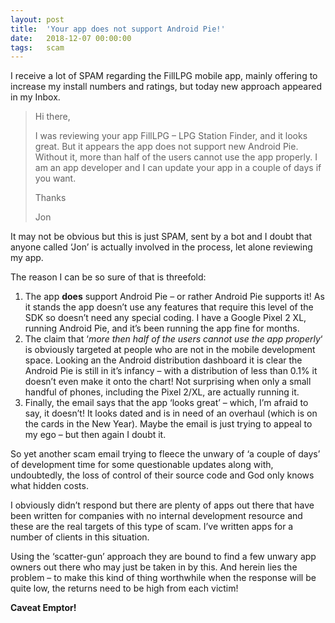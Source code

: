```yaml
---
layout: post
title:  'Your app does not support Android Pie!'
date:   2018-12-07 00:00:00
tags:   scam
---
```

I receive a lot of SPAM regarding the FillLPG mobile app, mainly offering to increase my install numbers and ratings, but today new approach appeared in my Inbox.

>Hi there,
>
>I was reviewing your app FillLPG – LPG Station Finder, and it looks great. But it appears the app does not support new Android Pie.  Without it, more than half of the users cannot use the app properly. I am an app developer and I can update your app in a couple of days if you want.
>
>Thanks
>
>Jon

It may not be obvious but this is just SPAM, sent by a bot and I doubt that anyone called ‘Jon’  is actually involved in the process, let alone reviewing my app.
<!--more-->
The reason I can be so sure of that is threefold:

1. The app **does** support Android Pie – or rather Android Pie supports it! As it stands the app doesn’t use any features that require this level of the SDK so doesn’t need any special coding. I have a Google Pixel 2 XL, running Android Pie, and it’s been running the app fine for months.
2. The claim that ‘*more then half of the users cannot use the app properly*‘ is obviously targeted at people who are not in the mobile development space. Looking an the Android distribution dashboard it is clear the Android Pie is still in it’s infancy – with a distribution of less than 0.1% it doesn’t even make it onto the chart! Not surprising when only a small handful of phones, including the Pixel 2/XL, are actually running it.
3. Finally, the email says that the app ‘looks great’ – which, I’m afraid to say, it doesn’t! It looks dated and is in need of an overhaul (which is on the cards in the New Year). Maybe the email is just trying to appeal to my ego – but then again I doubt it.

So yet another scam email trying to fleece the unwary of ‘a couple of days’ of development time for some questionable updates along with, undoubtedly, the loss of control of their source code and God only knows what hidden costs.

I obviously didn’t respond but there are plenty of apps out there that have been written for companies with no internal development resource and these are the real targets of this type of scam. I’ve written apps for a number of clients in this situation.

Using the ‘scatter-gun’ approach they are bound to find a few unwary app owners out there who may just be taken in by this. And herein lies the problem – to make this kind of thing worthwhile when the response will be quite low, the returns need to be high from each victim!

**Caveat Emptor!**